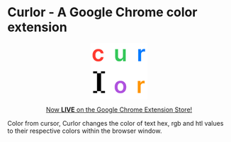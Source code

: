 # Curlor - A Google Chrome color extension
<div align="center">
<a href="[https://github.com/ArthurGartner/curlor](https://chrome.google.com/webstore/detail/curlor/mnpjoganjnojifmnkkdacgbphahfgkmc)"><img align="center" src="./src/icons/curlor128.png" alt="Curlor" height="128px"/></a>
 
<a href="[google.com](https://chrome.google.com/webstore/detail/curlor/mnpjoganjnojifmnkkdacgbphahfgkmc)">Now **LIVE** on the Google Chrome Extension Store!</a>
 </div>

Color from cursor, Curlor changes the color of text hex, rgb and htl values to their respective colors within the browser window.
